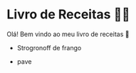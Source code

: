 # Livro de Receitas :man_cook: 

Olá! Bem vindo ao meu livro de receitas :wave:

- Strogronoff de frango

- pave
